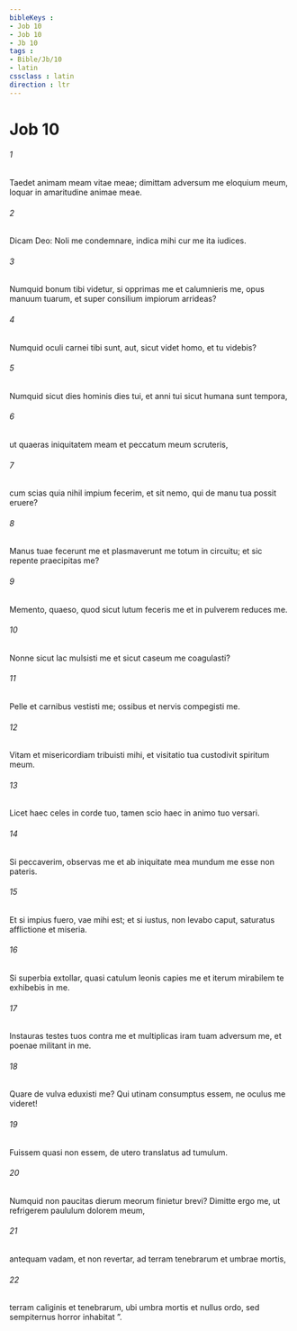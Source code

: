 ```yaml
---
bibleKeys : 
- Job 10
- Job 10
- Jb 10
tags : 
- Bible/Jb/10
- latin
cssclass : latin
direction : ltr
---
```


# Job 10

###### 1
Taedet animam meam vitae meae; dimittam adversum me eloquium meum, loquar in amaritudine animae meae.
###### 2
Dicam Deo: Noli me condemnare, indica mihi cur me ita iudices.
###### 3
Numquid bonum tibi videtur, si opprimas me et calumnieris me, opus manuum tuarum, et super consilium impiorum arrideas?
###### 4
Numquid oculi carnei tibi sunt, aut, sicut videt homo, et tu videbis? 
###### 5
Numquid sicut dies hominis dies tui, et anni tui sicut humana sunt tempora,
###### 6
ut quaeras iniquitatem meam et peccatum meum scruteris,
###### 7
cum scias quia nihil impium fecerim, et sit nemo, qui de manu tua possit eruere?
###### 8
Manus tuae fecerunt me et plasmaverunt me totum in circuitu; et sic repente praecipitas me?
###### 9
Memento, quaeso, quod sicut lutum feceris me et in pulverem reduces me.
###### 10
Nonne sicut lac mulsisti me et sicut caseum me coagulasti?
###### 11
Pelle et carnibus vestisti me; ossibus et nervis compegisti me.
###### 12
Vitam et misericordiam tribuisti mihi, et visitatio tua custodivit spiritum meum.
###### 13
Licet haec celes in corde tuo, tamen scio haec in animo tuo versari.
###### 14
Si peccaverim, observas me et ab iniquitate mea mundum me esse non pateris.
###### 15
Et si impius fuero, vae mihi est; et si iustus, non levabo caput, saturatus afflictione et miseria.
###### 16
Si superbia extollar, quasi catulum leonis capies me et iterum mirabilem te exhibebis in me.
###### 17
Instauras testes tuos contra me et multiplicas iram tuam adversum me, et poenae militant in me.
###### 18
Quare de vulva eduxisti me? Qui utinam consumptus essem, ne oculus me videret!
###### 19
Fuissem quasi non essem, de utero translatus ad tumulum.
###### 20
Numquid non paucitas dierum meorum finietur brevi? Dimitte ergo me, ut refrigerem paululum dolorem meum,
###### 21
antequam vadam, et non revertar, ad terram tenebrarum et umbrae mortis,
###### 22
terram caliginis et tenebrarum, ubi umbra mortis et nullus ordo, sed sempiternus horror inhabitat ”.
